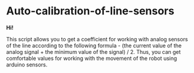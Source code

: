 # Auto-calibration-of-line-sensors

**Hi!**

This script allows you to get a coefficient for working with analog sensors of the line according to the following formula - (the current value of the analog signal + the minimum value of the signal) / 2. Thus, you can get comfortable values for working with the movement of the robot using arduino sensors.

